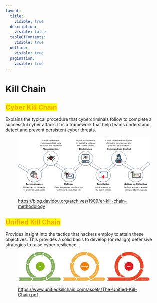 ```yaml
---
layout:
  title:
    visible: true
  description:
    visible: false
  tableOfContents:
    visible: true
  outline:
    visible: true
  pagination:
    visible: true
---
```


# Kill Chain

## <mark style="color:orange;">Cyber Kill Chain</mark>

Explains the typical procedure that cybercriminals follow to complete a successful cyber attack. It is a framework that help teams understand, detect and prevent persistent cyber threats.

<figure><img src="../../.gitbook/assets/image (15).png" alt=""><figcaption><p><a href="https://blog.davidou.org/archives/1909/er-kill-chain-methodology">https://blog.davidou.org/archives/1909/er-kill-chain-methodology</a></p></figcaption></figure>



## <mark style="color:orange;">Unified Kill Chain</mark> <a href="#pillar_content_1" id="pillar_content_1"></a>

Provides insight into the tactics that hackers employ to attain these objectives. This provides a solid basis to develop (or realign) defensive strategies to raise cyber resilience.

<figure><img src="../../.gitbook/assets/image (6).png" alt=""><figcaption><p><a href="https://www.unifiedkillchain.com/assets/The-Unified-Kill-Chain.pdf">https://www.unifiedkillchain.com/assets/The-Unified-Kill-Chain.pdf</a></p></figcaption></figure>

